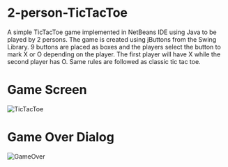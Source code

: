 # 2-person-TicTacToe
A simple TicTacToe game implemented in NetBeans IDE using Java to be played by 2 persons. The game is created using jButtons from the Swing Library. 9 buttons are placed as boxes and the players select the button to mark X or O depending on the player. The first player will have X while the second player has O. Same rules are followed as classic tic tac toe.

# Game Screen
![TicTacToe](https://github.com/EdenThomas/2-person-TicTacToe/assets/126813639/d62a85b6-b6a1-46a9-b6ea-4771f4d8d55c)

# Game Over Dialog
![GameOver](https://github.com/EdenThomas/2-person-TicTacToe/assets/126813639/3ecfef58-853f-48e3-8359-cf0a04e3b803)
